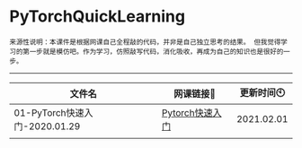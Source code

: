 # PyTorchQuickLearning

`来源性说明：本课件是根据网课自己全程敲的代码，并非是自己独立思考的结果。
但我觉得学习的第一步就是模仿吧。作为学习，仿照敲写代码，消化吸收，再成为自己的知识也是很好的一步。`

---

| 文件名                        | 网课链接🔗                                                    | 更新时间🕙  |
| ----------------------------- | ------------------------------------------------------------ | ---------- |
| 01-PyTorch快速入门-2020.01.29 | [Pytorch快速入门](https://www.bilibili.com/video/BV1iv41117Zg) | 2021.02.01 |
|                               |                                                              |            |

